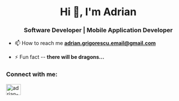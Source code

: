 <h1 align="center">Hi 👋, I'm Adrian</h1>
<h3 align="center">Software Developer | Mobile Application Developer</h3>

- 📫 How to reach me **adrian.grigorescu.email@gmail.com**

- ⚡ Fun fact -- **there will be dragons...**

<h3 align="left">Connect with me:</h3>
<p align="left">
<a href="https://linkedin.com/in/adrian-grigorescu-28b400b3" target="blank"><img align="center" src="https://raw.githubusercontent.com/rahuldkjain/github-profile-readme-generator/master/src/images/icons/Social/linked-in-alt.svg" alt="adrian-grigorescu-28b400b3" height="30" width="40" /></a>
</p>

